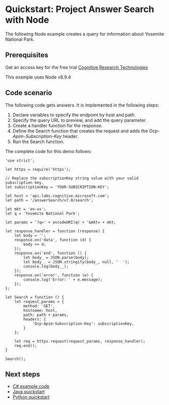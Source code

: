 # Quickstart: Project Answer Search with Node

The following Node example creates a query for information about Yosemite National Park.

## Prerequisites

Get an access key for the free trial [Cognitive Research Technologies](https://www.microsoft.com/en-us/research/project/answer-search/)

This example uses Node v8.9.4

## Code scenario 

The following code gets answers.
It is implemented in the following steps:
1. Declare variables to specify the endpoint by host and path.
2. Specify the query URL to preview, and add the query parameter.  
3. Create a handler function for the response.
4. Define the Search function that creates the request and adds the *Ocp-Apim-Subscription-Key* header.
5. Run the Search function. 

The complete code for this demo follows:

```
'use strict';

let https = require('https');

// Replace the subscriptionKey string value with your valid subscription key.
let subscriptionKey = 'YOUR-SUBSCRIPTION-KEY'; 

let host = 'api.labs.cognitive.microsoft.com';
let path = '/answerSearch/v7.0/search';

let mkt = 'en-us';
let q = 'Yosemite National Park';

let params = '?q=' + encodeURI(q) + '&mkt= + mkt;

let response_handler = function (response) {
    let body = '';
    response.on('data', function (d) {
        body += d;
    });
    response.on('end', function () {
        let body_ = JSON.parse(body);
        let body__ = JSON.stringify(body_, null, '  ');
        console.log(body__);
    });
    response.on('error', function (e) {
        console.log('Error: ' + e.message);
    });
};

let Search = function () {
    let request_params = {
        method: 'GET',
        hostname: host,
        path: path + params,
        headers: {
            'Ocp-Apim-Subscription-Key': subscriptionKey,
        }
    };

    let req = https.request(request_params, response_handler);
    req.end();
}

Search();

```

## Next steps
- [C# example code](c-sharp-quickstart.md)
- [Java quickstart](java-quickstart.md)
- [Python quickstart](python-quickstart.md)
